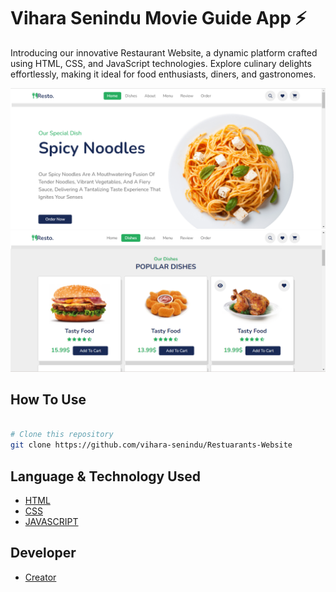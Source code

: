 # Vihara Senindu Movie Guide App ⚡️
Introducing our innovative Restaurant Website, a dynamic platform crafted using HTML, CSS, and JavaScript technologies. Explore culinary delights effortlessly, making it ideal for food enthusiasts, diners, and gastronomes.



<img src = "images/image1.png">
<img src = "images/image2.png">

## How To Use 

```bash

# Clone this repository
git clone https://github.com/vihara-senindu/Restuarants-Website

```
## Language & Technology Used 

- [HTML](https://en.wikipedia.org/wiki/HTML5)
- [CSS](https://en.wikipedia.org/wiki/CSS)
- [JAVASCRIPT](https://en.wikipedia.org/wiki/JavaScript)

## Developer
- [Creator](https://github.com/Vihara-Senindu)
